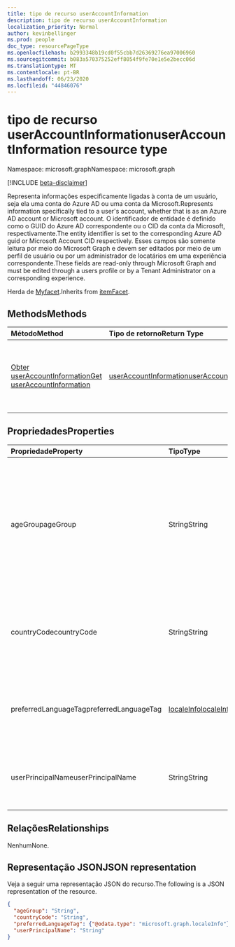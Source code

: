 ```yaml
---
title: tipo de recurso userAccountInformation
description: tipo de recurso userAccountInformation
localization_priority: Normal
author: kevinbellinger
ms.prod: people
doc_type: resourcePageType
ms.openlocfilehash: b2993348b19cd0f55cbb7d26369276ea97006960
ms.sourcegitcommit: b083a570375252eff8054f9fe70e1e5e2becc06d
ms.translationtype: MT
ms.contentlocale: pt-BR
ms.lasthandoff: 06/23/2020
ms.locfileid: "44846076"
---
```

# <a name="useraccountinformation-resource-type"></a><span data-ttu-id="9473f-103">tipo de recurso userAccountInformation</span><span class="sxs-lookup"><span data-stu-id="9473f-103">userAccountInformation resource type</span></span>

<span data-ttu-id="9473f-104">Namespace: microsoft.graph</span><span class="sxs-lookup"><span data-stu-id="9473f-104">Namespace: microsoft.graph</span></span>

[!INCLUDE [beta-disclaimer](../../includes/beta-disclaimer.md)]

<span data-ttu-id="9473f-105">Representa informações especificamente ligadas à conta de um usuário, seja ela uma conta do Azure AD ou uma conta da Microsoft.</span><span class="sxs-lookup"><span data-stu-id="9473f-105">Represents information specifically tied to a user's account, whether that is as an Azure AD account or Microsoft account.</span></span> <span data-ttu-id="9473f-106">O identificador de entidade é definido como o GUID do Azure AD correspondente ou o CID da conta da Microsoft, respectivamente.</span><span class="sxs-lookup"><span data-stu-id="9473f-106">The entity identifier is set to the corresponding Azure AD guid or Microsoft Account CID respectively.</span></span> <span data-ttu-id="9473f-107">Esses campos são somente leitura por meio do Microsoft Graph e devem ser editados por meio de um perfil de usuário ou por um administrador de locatários em uma experiência correspondente.</span><span class="sxs-lookup"><span data-stu-id="9473f-107">These fields are read-only through Microsoft Graph and must be edited through a users profile or by a Tenant Administrator on a corresponding experience.</span></span>

<span data-ttu-id="9473f-108">Herda de [Myfacet](itemfacet.md).</span><span class="sxs-lookup"><span data-stu-id="9473f-108">Inherits from [itemFacet](itemfacet.md).</span></span>

## <a name="methods"></a><span data-ttu-id="9473f-109">Methods</span><span class="sxs-lookup"><span data-stu-id="9473f-109">Methods</span></span>

| <span data-ttu-id="9473f-110">Método</span><span class="sxs-lookup"><span data-stu-id="9473f-110">Method</span></span>                                                             | <span data-ttu-id="9473f-111">Tipo de retorno</span><span class="sxs-lookup"><span data-stu-id="9473f-111">Return Type</span></span>                                         | <span data-ttu-id="9473f-112">Descrição</span><span class="sxs-lookup"><span data-stu-id="9473f-112">Description</span></span>                                                                   |
|:-------------------------------------------------------------------|:----------------------------------------------------|:------------------------------------------------------------------------------|
| [<span data-ttu-id="9473f-113">Obter userAccountInformation</span><span class="sxs-lookup"><span data-stu-id="9473f-113">Get userAccountInformation</span></span>](../api/useraccountinformation-get.md) | [<span data-ttu-id="9473f-114">userAccountInformation</span><span class="sxs-lookup"><span data-stu-id="9473f-114">userAccountInformation</span></span>](useraccountinformation.md) | <span data-ttu-id="9473f-115">Leia as propriedades e os relacionamentos de um objeto **userAccountInformation** .</span><span class="sxs-lookup"><span data-stu-id="9473f-115">Read the properties and relationships of a **userAccountInformation** object.</span></span> |

## <a name="properties"></a><span data-ttu-id="9473f-116">Propriedades</span><span class="sxs-lookup"><span data-stu-id="9473f-116">Properties</span></span>

| <span data-ttu-id="9473f-117">Propriedade</span><span class="sxs-lookup"><span data-stu-id="9473f-117">Property</span></span>             | <span data-ttu-id="9473f-118">Tipo</span><span class="sxs-lookup"><span data-stu-id="9473f-118">Type</span></span>                        | <span data-ttu-id="9473f-119">Descrição</span><span class="sxs-lookup"><span data-stu-id="9473f-119">Description</span></span>                                                                                                                               |
|:---------------------|:----------------------------|:------------------------------------------------------------------------------------------------------------------------------------------|
| <span data-ttu-id="9473f-120">ageGroup</span><span class="sxs-lookup"><span data-stu-id="9473f-120">ageGroup</span></span>             | <span data-ttu-id="9473f-121">String</span><span class="sxs-lookup"><span data-stu-id="9473f-121">String</span></span>                      | <span data-ttu-id="9473f-122">Mostra o grupo de idade do usuário.</span><span class="sxs-lookup"><span data-stu-id="9473f-122">Shows the age group of user.</span></span> <span data-ttu-id="9473f-123">Os valores `null` permitidos `minor` , `notAdult` e `adult` são gerados pelo diretório e não podem ser alterados.</span><span class="sxs-lookup"><span data-stu-id="9473f-123">Allowed values `null`, `minor`, `notAdult` and `adult` are generated by the directory and cannot be changed.</span></span> |
| <span data-ttu-id="9473f-124">countryCode</span><span class="sxs-lookup"><span data-stu-id="9473f-124">countryCode</span></span>          | <span data-ttu-id="9473f-125">String</span><span class="sxs-lookup"><span data-stu-id="9473f-125">String</span></span>                      | <span data-ttu-id="9473f-126">Contém o código de país de dois caracteres associado à conta de usuários.</span><span class="sxs-lookup"><span data-stu-id="9473f-126">Contains the two-character country code associated with the users account.</span></span>                                                                |
| <span data-ttu-id="9473f-127">preferredLanguageTag</span><span class="sxs-lookup"><span data-stu-id="9473f-127">preferredLanguageTag</span></span> | [<span data-ttu-id="9473f-128">localeInfo</span><span class="sxs-lookup"><span data-stu-id="9473f-128">localeInfo</span></span>](localeinfo.md) | <span data-ttu-id="9473f-129">Contém o idioma que o usuário associou como preferencial para a conta.</span><span class="sxs-lookup"><span data-stu-id="9473f-129">Contains the language the user has associated as preferred for the account.</span></span>                                                               |
| <span data-ttu-id="9473f-130">userPrincipalName</span><span class="sxs-lookup"><span data-stu-id="9473f-130">userPrincipalName</span></span>    | <span data-ttu-id="9473f-131">String</span><span class="sxs-lookup"><span data-stu-id="9473f-131">String</span></span>                      | <span data-ttu-id="9473f-132">O nome principal do usuário (UPN) do usuário associado à conta.</span><span class="sxs-lookup"><span data-stu-id="9473f-132">The user principal name (UPN) of the user associated with the account.</span></span>                                                                    |

## <a name="relationships"></a><span data-ttu-id="9473f-133">Relações</span><span class="sxs-lookup"><span data-stu-id="9473f-133">Relationships</span></span>

<span data-ttu-id="9473f-134">Nenhum</span><span class="sxs-lookup"><span data-stu-id="9473f-134">None.</span></span>

## <a name="json-representation"></a><span data-ttu-id="9473f-135">Representação JSON</span><span class="sxs-lookup"><span data-stu-id="9473f-135">JSON representation</span></span>

<span data-ttu-id="9473f-136">Veja a seguir uma representação JSON do recurso.</span><span class="sxs-lookup"><span data-stu-id="9473f-136">The following is a JSON representation of the resource.</span></span>

<!-- {
  "blockType": "resource",
  "optionalProperties": [

  ],
  "@odata.type": "microsoft.graph.userAccountInformation",
  "baseType": ""
}-->

```json
{
  "ageGroup": "String",
  "countryCode": "String",
  "preferredLanguageTag": {"@odata.type": "microsoft.graph.localeInfo"},
  "userPrincipalName": "String"
}
```

<!-- uuid: 16cd6b66-4b1a-43a1-adaf-3a886856ed98
2019-02-04 14:57:30 UTC -->
<!-- {
  "type": "#page.annotation",
  "description": "userAccountInformation resource",
  "keywords": "",
  "section": "documentation",
  "tocPath": ""
}-->
